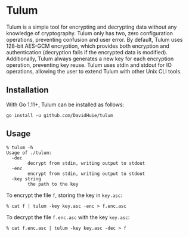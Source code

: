 # Tulum

Tulum is a simple tool for encrypting and decrypting data without any
knowledge of cryptography. Tulum only has two, zero configuration
operations, preventing confusion and user error. By default, Tulum
uses 128-bit AES-GCM encryption, which provides both encryption and
authentication (decryption fails if the encrypted data is
modified). Additionally, Tulum always generates a new key for each
encryption operation, preventing key reuse. Tulum uses stdin and
stdout for IO operations, allowing the user to extend Tulum with other
Unix CLI tools.

## Installation

With Go 1.11+, Tulum can be installed as follows:
```shell
go install -u github.com/DavidHuie/tulum
```

## Usage

```text
% tulum -h
Usage of ./tulum:
  -dec
    	decrypt from stdin, writing output to stdout
  -enc
    	encrypt from stdin, writing output to stdout
  -key string
    	the path to the key
```

To encrypt the file `f`, storing the key in `key.asc`:
```shell
% cat f | tulum -key key.asc -enc > f.enc.asc
```

To decrypt the file `f.enc.asc` with the key `key.asc`:
```shell
% cat f.enc.asc | tulum -key key.asc -dec > f
```
